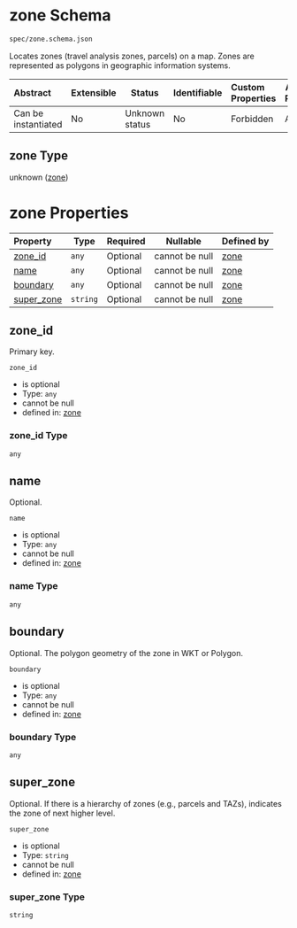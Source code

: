 # zone Schema

```txt
spec/zone.schema.json
```

Locates zones (travel analysis zones, parcels) on a map. Zones are represented as polygons in geographic information systems.


| Abstract            | Extensible | Status         | Identifiable | Custom Properties | Additional Properties | Access Restrictions | Defined In                                                            |
| :------------------ | ---------- | -------------- | ------------ | :---------------- | --------------------- | ------------------- | --------------------------------------------------------------------- |
| Can be instantiated | No         | Unknown status | No           | Forbidden         | Allowed               | none                | [zone.schema.json](../../out/zone.schema.json "open original schema") |

## zone Type

unknown ([zone](zone.md))

# zone Properties

| Property                  | Type     | Required | Nullable       | Defined by                                                                           |
| :------------------------ | -------- | -------- | -------------- | :----------------------------------------------------------------------------------- |
| [zone_id](#zone_id)       | `any`    | Optional | cannot be null | [zone](zone-properties-zone_id.md "spec/zone.schema.json#/properties/zone_id")       |
| [name](#name)             | `any`    | Optional | cannot be null | [zone](zone-properties-name.md "spec/zone.schema.json#/properties/name")             |
| [boundary](#boundary)     | `any`    | Optional | cannot be null | [zone](zone-properties-boundary.md "spec/zone.schema.json#/properties/boundary")     |
| [super_zone](#super_zone) | `string` | Optional | cannot be null | [zone](zone-properties-super_zone.md "spec/zone.schema.json#/properties/super_zone") |

## zone_id

Primary key.


`zone_id`

-   is optional
-   Type: `any`
-   cannot be null
-   defined in: [zone](zone-properties-zone_id.md "spec/zone.schema.json#/properties/zone_id")

### zone_id Type

`any`

## name

Optional.


`name`

-   is optional
-   Type: `any`
-   cannot be null
-   defined in: [zone](zone-properties-name.md "spec/zone.schema.json#/properties/name")

### name Type

`any`

## boundary

Optional. The polygon geometry of the zone in WKT or Polygon.


`boundary`

-   is optional
-   Type: `any`
-   cannot be null
-   defined in: [zone](zone-properties-boundary.md "spec/zone.schema.json#/properties/boundary")

### boundary Type

`any`

## super_zone

Optional. If there is a hierarchy of zones (e.g., parcels and TAZs), indicates the zone of next higher level.


`super_zone`

-   is optional
-   Type: `string`
-   cannot be null
-   defined in: [zone](zone-properties-super_zone.md "spec/zone.schema.json#/properties/super_zone")

### super_zone Type

`string`
